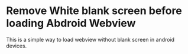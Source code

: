 Remove White blank screen before loading Abdroid Webview
========================================================
This is a simple way to load webview without blank screen in android devices.
